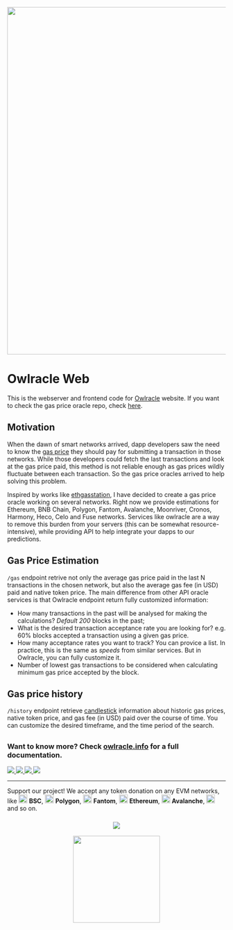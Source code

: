 <p align=center>
<img width="800" src="https://user-images.githubusercontent.com/19828711/140464079-683afdb2-a213-4e02-a032-93a42e3a93e8.png">
</p>

# Owlracle Web

This is the webserver and frontend code for [Owlracle](https://owlracle.info) website. If you want to check the gas price oracle repo, check [here](https://github.com/werlang/owlracle).

## Motivation

When the dawn of smart networks arrived, dapp developers saw the need to know the [gas price](https://en.wikipedia.org/wiki/Ethereum#Gas) they should pay for submitting a transaction in those networks. While those developers could fetch the last transactions and look at the gas price paid, this method is not reliable enough as gas prices wildly fluctuate between each transaction. So the gas price oracles arrived to help solving this problem. 

Inspired by works like [ethgasstation](https://ethgasstation.info/), I have decided to create a gas price oracle working on several networks. Right now we provide estimations for Ethereum, BNB Chain, Polygon, Fantom, Avalanche, Moonriver, Cronos, Harmony, Heco, Celo and Fuse networks. Services like owlracle are a way to remove this burden from your servers (this can be somewhat resource-intensive), while providing API to help integrate your dapps to our predictions.

## Gas Price Estimation

 ```/gas``` endpoint retrive not only the average gas price paid in the last N transactions in the chosen network, but also the average gas fee (in USD) paid and native token price. The main difference from other API oracle services is that Owlracle  endpoint return fully customized information:

 * How many transactions in the past will be analysed for making the calculations? *Default 200* blocks in the past;
 * What is the desired transaction acceptance rate you are looking for? e.g. 60% blocks accepted a transaction using a given gas price.
 * How many acceptance rates you want to track? You can provice a list. In practice, this is the same as *speeds* from similar services. But in Owlracle, you can fully customize it.
 * Number of lowest gas transactions to be considered when calculating minimum gas price accepted by the block.

## Gas price history

```/history``` endpoint retrieve [candlestick](https://en.wikipedia.org/wiki/Candlestick_chart) information about historic gas prices, native token price, and gas fee (in USD) paid over the course of time. You can customize the desired timeframe, and the time period of the search.

##

### Want to know more? Check [owlracle.info](https://owlracle.info) for a full documentation.

<a href="https://twitter.com/owlracleAPI">
<img src="https://img.shields.io/badge/Twitter-1DA1F2?style=for-the-badge&logo=twitter&logoColor=white">
</a>

<a href="https://facebook.com/owlracle">
<img src="https://img.shields.io/badge/Facebook-1877F2?style=for-the-badge&logo=facebook&logoColor=white">
</a>

<a href="https://t.me/owlracle">
<img src="https://img.shields.io/badge/Telegram-2CA5E0?style=for-the-badge&logo=telegram&logoColor=white">
</a>

<a href="https://github.com/owlracle">
<img src="https://img.shields.io/badge/GitHub-100000?style=for-the-badge&logo=github&logoColor=white">
</a>

---

Support our project! We accept any token donation on any EVM networks, like <img src="https://owlracle.info/img/bsc.png" height="20"> **BSC**, <img src="https://owlracle.info/img/poly.png" height="20"> **Polygon**, <img src="https://owlracle.info/img/ftm.png" height="20"> **Fantom**, <img src="https://owlracle.info/img/eth.png" height="20"> **Ethereum**, <img src="https://owlracle.info/img/avax.png" height="20"> **Avalanche**, <img src="https://owlracle.info/img/movr.png" height="20"> and so on.

<a href="https://user-images.githubusercontent.com/19828711/139945432-f6b07860-c986-4221-a291-10370f24ea5a.png">
<h3 align=center><img src="https://img.shields.io/badge/Wallet-0xA6E126a5bA7aE209A92b16fcf464E502f27fb658-blue"></h3>
<p align=center>
	<img width="200" src="https://user-images.githubusercontent.com/19828711/139945432-f6b07860-c986-4221-a291-10370f24ea5a.png">
</p>
</a>
